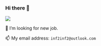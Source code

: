 ### Hi there 👋

![](https://komarev.com/ghpvc/?username=blackstorm)

🤔 I’m looking for new job. 

📫 My email address: `inf2inf2@outlook.com`
